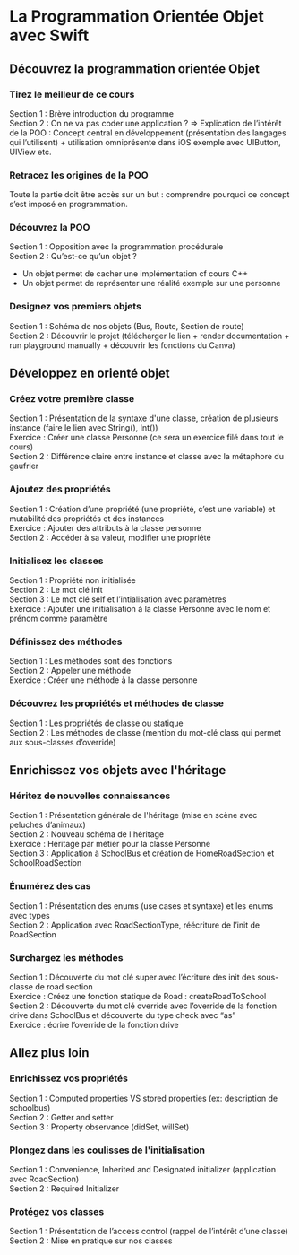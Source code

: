 # La Programmation Orientée Objet avec Swift

## Découvrez la programmation orientée Objet

### Tirez le meilleur de ce cours
Section 1 : Brève introduction du programme  
Section 2 : On ne va pas coder une application ? => Explication de l’intérêt de la POO : Concept central en développement (présentation des langages qui l’utilisent) + utilisation omniprésente dans iOS exemple avec UIButton, UIView etc.
### Retracez les origines de la POO
Toute la partie doit être accès sur un but : comprendre pourquoi ce concept s’est imposé en programmation.

### Découvrez la POO
Section 1 : Opposition avec la programmation procédurale  
Section 2 : Qu’est-ce qu’un objet ?
- Un objet permet de cacher une implémentation cf cours C++
- Un objet permet de représenter une réalité exemple sur une personne

### Designez vos premiers objets

Section 1 : Schéma de nos objets (Bus, Route, Section de route)  
Section 2 : Découvrir le projet (télécharger le lien + render documentation + run playground manually + découvrir les fonctions du Canva)

## Développez en orienté objet

### Créez votre première classe
Section 1 : Présentation de la syntaxe d'une classe, création de plusieurs instance (faire le lien avec String(), Int())  
Exercice : Créer une classe Personne (ce sera un exercice filé dans tout le cours)  
Section 2 : Différence claire entre instance et classe avec la métaphore du gaufrier

### Ajoutez des propriétés
Section 1 : Création d’une propriété (une propriété, c’est une variable) et mutabilité des propriétés et des instances  
Exercice : Ajouter des attributs à la classe personne  
Section 2 : Accéder à sa valeur, modifier une propriété

### Initialisez les classes
Section 1 : Propriété non initialisée  
Section 2 : Le mot clé init  
Section 3 : Le mot clé self et l’intialisation avec paramètres  
Exercice : Ajouter une initialisation à la classe Personne avec le nom et prénom comme paramètre

### Définissez des méthodes
Section 1 : Les méthodes sont des fonctions  
Section 2 : Appeler une méthode  
Exercice : Créer une méthode à la classe personne

### Découvrez les propriétés et méthodes de classe
Section 1 : Les propriétés de classe ou statique  
Section 2 : Les méthodes de classe (mention du mot-clé class qui permet aux sous-classes d’override)

## Enrichissez vos objets avec l'héritage

### Héritez de nouvelles connaissances
Section 1 : Présentation générale de l'héritage (mise en scène avec peluches d’animaux)  
Section 2 : Nouveau schéma de l'héritage  
Exercice : Héritage par métier pour la classe Personne  
Section 3 : Application à SchoolBus et création de HomeRoadSection et SchoolRoadSection

### Énumérez des cas
Section 1 : Présentation des enums (use cases et syntaxe) et les enums avec types  
Section 2 : Application avec RoadSectionType, réécriture de l’init de RoadSection

### Surchargez les méthodes

Section 1 : Découverte du mot clé super avec l’écriture des init des sous-classe de road section  
Exercice : Créez une fonction statique de Road : createRoadToSchool  
Section 2 : Découverte du mot clé override avec l’override de la fonction drive dans SchoolBus et découverte du type check avec “as”  
Exercice : écrire l’override de la fonction drive

## Allez plus loin

### Enrichissez vos propriétés
Section 1 : Computed properties VS stored properties (ex: description de schoolbus)  
Section 2 : Getter and setter  
Section 3 : Property observance (didSet, willSet)

### Plongez dans les coulisses de l'initialisation
Section 1 : Convenience, Inherited and Designated initializer (application  avec RoadSection)  
Section 2 : Required Initializer

### Protégez vos classes
Section 1 : Présentation de l’access control (rappel de l’intérêt d’une classe)  
Section 2 : Mise en pratique sur nos classes
